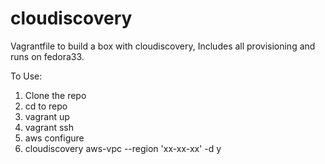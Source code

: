 # cloudiscovery
Vagrantfile to build a box with cloudiscovery, Includes all provisioning and runs on fedora33.

To Use:
  1. Clone the repo
  2. cd to repo
  3. vagrant up
  4. vagrant ssh
  5. aws configure
  6. cloudiscovery aws-vpc --region 'xx-xx-xx' -d y
